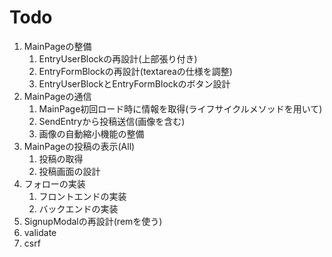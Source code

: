 # Todo
1. MainPageの整備
    1. EntryUserBlockの再設計(上部張り付き)
    1. EntryFormBlockの再設計(textareaの仕様を調整)
    1. EntryUserBlockとEntryFormBlockのボタン設計
1. MainPageの通信
    1. MainPage初回ロード時に情報を取得(ライフサイクルメソッドを用いて)
    1. SendEntryから投稿送信(画像を含む)
    1. 画像の自動縮小機能の整備
1. MainPageの投稿の表示(All)
    1. 投稿の取得
    1. 投稿画面の設計
1. フォローの実装
    1. フロントエンドの実装
    1. バックエンドの実装
1. SignupModalの再設計(remを使う)
1. validate
1. csrf